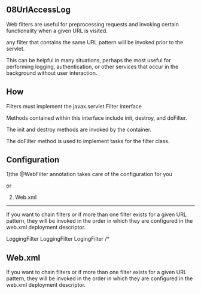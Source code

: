 08UrlAccessLog
--------------

Web filters are useful for preprocessing requests and invoking certain functionality when a given URL is visited.

any filter that contains the same URL pattern will be invoked prior to the servlet. 

This can be helpful in many situations, perhaps the most useful for performing logging,
authentication, or other services that occur in the background without user interaction.

How
---

Filters must implement the javax.servlet.Filter interface

Methods contained within this interface include init, destroy, and doFilter. 

The init and destroy methods are invoked by the container. 

The doFilter method is used to implement tasks for the filter class.

Configuration
-------------

1)the @WebFilter annotation takes care of the configuration for you

or

2) Web.xml
----------

If you want to chain filters or if more than one filter exists for a given URL pattern, they will be invoked in the
order in which they are configured in the web.xml deployment descriptor.

<filter>
<filter-name>LoggingFilter</filter-name>
<filter-class>LoggingFilter</filter-class>
</filter>
<filter-mapping>
<filter-name>LogingFilter</filter-name>
<url-pattern>/*</url-pattern>
</filter-mapping>

Web.xml
-------

If you want to chain filters or if more than one filter exists for a given URL pattern, they will be invoked in the
order in which they are configured in the web.xml deployment descriptor.

